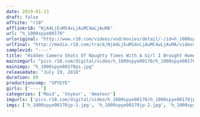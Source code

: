 ```yaml
---
date: 2019-01-13
draft: false
affsite: "r18"
afflinkr18: "NjA4LjEuMS4xLjAuMC4wLjAuMA"
url: "h_1000spye00170"
urloriginal: "http://www.r18.com/videos/vod/movies/detail/-/id=h_1000spye00170"
urlfinal: "http://media.r18.com/track/NjA4LjEuMS4xLjAuMC4wLjAuMA/videos/vod/movies/detail/-/id=h_1000spye00170"
samplevid: "----"
title: "Hidden Camera Shots Of Naughty Times With A Girl I Brought Home From A Maid Cafe"
mainimgurl: "pics.r18.com/digital/video/h_1000spye00170/h_1000spye00170ps.jpg"
mainimgs: "h_1000spye00170ps.jpg"
releasedate: "July 19, 2018"
duration: 89
productioncomp: "SPYEYE"
girls: ['----']
categories: ['Maid', 'Voyeur', 'Amateur']
imgurls: ['pics.r18.com/digital/video/h_1000spye00170/h_1000spye00170jp-1.jpg', 'pics.r18.com/digital/video/h_1000spye00170/h_1000spye00170jp-2.jpg', 'pics.r18.com/digital/video/h_1000spye00170/h_1000spye00170jp-3.jpg', 'pics.r18.com/digital/video/h_1000spye00170/h_1000spye00170jp-4.jpg', 'pics.r18.com/digital/video/h_1000spye00170/h_1000spye00170jp-5.jpg', 'pics.r18.com/digital/video/h_1000spye00170/h_1000spye00170jp-6.jpg', 'pics.r18.com/digital/video/h_1000spye00170/h_1000spye00170jp-7.jpg', 'pics.r18.com/digital/video/h_1000spye00170/h_1000spye00170jp-8.jpg', 'pics.r18.com/digital/video/h_1000spye00170/h_1000spye00170jp-9.jpg', 'pics.r18.com/digital/video/h_1000spye00170/h_1000spye00170jp-10.jpg', 'pics.r18.com/digital/video/h_1000spye00170/h_1000spye00170jp-11.jpg', 'pics.r18.com/digital/video/h_1000spye00170/h_1000spye00170jp-12.jpg', 'pics.r18.com/digital/video/h_1000spye00170/h_1000spye00170jp-13.jpg', 'pics.r18.com/digital/video/h_1000spye00170/h_1000spye00170jp-14.jpg', 'pics.r18.com/digital/video/h_1000spye00170/h_1000spye00170jp-15.jpg', 'pics.r18.com/digital/video/h_1000spye00170/h_1000spye00170jp-16.jpg', 'pics.r18.com/digital/video/h_1000spye00170/h_1000spye00170jp-17.jpg', 'pics.r18.com/digital/video/h_1000spye00170/h_1000spye00170jp-18.jpg', 'pics.r18.com/digital/video/h_1000spye00170/h_1000spye00170jp-19.jpg', 'pics.r18.com/digital/video/h_1000spye00170/h_1000spye00170jp-20.jpg']
imgs: ['h_1000spye00170jp-1.jpg', 'h_1000spye00170jp-2.jpg', 'h_1000spye00170jp-3.jpg', 'h_1000spye00170jp-4.jpg', 'h_1000spye00170jp-5.jpg', 'h_1000spye00170jp-6.jpg', 'h_1000spye00170jp-7.jpg', 'h_1000spye00170jp-8.jpg', 'h_1000spye00170jp-9.jpg', 'h_1000spye00170jp-10.jpg', 'h_1000spye00170jp-11.jpg', 'h_1000spye00170jp-12.jpg', 'h_1000spye00170jp-13.jpg', 'h_1000spye00170jp-14.jpg', 'h_1000spye00170jp-15.jpg', 'h_1000spye00170jp-16.jpg', 'h_1000spye00170jp-17.jpg', 'h_1000spye00170jp-18.jpg', 'h_1000spye00170jp-19.jpg', 'h_1000spye00170jp-20.jpg']
---
```

